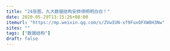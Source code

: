 ```yaml
---
title: "24张图，九大数据结构安排得明明白白！"
date: 2020-05-29T13:15:26+08:00
itemurl: "https://mp.weixin.qq.com/s/ZVwIUN-xf9FuxOFXW8H3Nw"
sites: ""
tags: ["数据结构"]
draft: false
---
```


